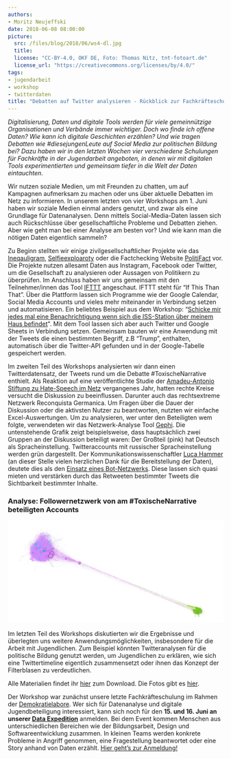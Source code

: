 ```yaml
---
authors: 
- Moritz Neujeffski
date: 2018-06-08 08:00:00
picture:
  src: /files/blog/2018/06/ws4-dl.jpg
  title: 
  license: "CC-BY-4.0, OKF DE, Foto: Thomas Nitz, tnt-fotoart.de"
  license_url: "https://creativecommons.org/licenses/by/4.0/"
tags:
- jugendarbeit
- workshop
- twitterdaten 
title: "Debatten auf Twitter analysieren - Rückblick zur Fachkräfteschulung #4"
---
```


*Digitalisierung, Daten und digitale Tools werden für viele gemeinnützige Organisationen und Verbände immer wichtiger. Doch wo finde ich offene Daten? Wie kann ich digitale Geschichten erzählen? Und wie tragen Debatten wie #diesejungenLeute auf Social Media zur politischen Bildung bei? Dazu haben wir in den letzten Wochen vier verschiedene Schulungen für Fachkräfte in der Jugendarbeit angeboten, in denen wir mit digitalen Tools experimentierten und gemeinsam tiefer in die Welt der Daten eintauchten.*

Wir nutzen soziale Medien, um mit Freunden zu chatten, um auf Kampagnen aufmerksam zu machen oder uns über aktuelle Debatten im Netz zu informieren. In unserem letzten von vier Workshops am 1. Juni haben wir soziale Medien einmal anders genutzt, und zwar als eine Grundlage für Datenanalysen. Denn mittels Social-Media-Daten lassen sich auch Rückschlüsse über gesellschaftliche Probleme und Debatten ziehen. Aber wie geht man bei einer Analyse am besten vor? Und wie kann man die nötigen Daten eigentlich sammeln?

Zu Beginn stellten wir einige zivilgesellschaftlicher Projekte wie das [Ineqauligram](http://inequaligram.net/), [Selfieexploaroty](http://selfiecity.net/selfiexploratory/) oder die Factchecking Website [PolitiFact](http://www.politifact.com/) vor. Die Projekte nutzen allesamt Daten aus Instagram, Facebook oder Twitter, um die Gesellschaft zu analysieren oder Aussagen von Politikern zu überprüfen. Im Anschluss haben wir uns gemeinsam mit den Teilnehmer/innen das Tool [IFTTT](https://ifttt.com/discover) angeschaut. IFTTT steht für “If This Than That”. Über die Plattform lassen sich Programme wie der Google Calendar, Social Media Accounts und vieles mehr miteinander in Verbindung setzen und automatisieren. Ein beliebtes Beispiel aus dem Workshop: “[Schicke mir jedes mal eine Benachrichtigung wenn sich die ISS-Station über meinem Haus befindet](https://ifttt.com/applets/192040p-track-every-time-the-iss-passes-over-your-house)". Mit dem Tool lassen sich aber auch Twitter und Google Sheets in Verbindung setzen. Gemeinsam bauten wir eine Anwendung mit der Tweets die einen bestimmten Begriff, z.B “Trump”, enthalten, automatisch über die Twitter-API gefunden und in der Google-Tabelle gespeichert werden. 

Im zweiten Teil des Workshops analysierten wir dann einen Twitterdatensatz, der Tweets rund um die Debatte #ToxischeNarrative enthielt. Als Reaktion auf eine veröffentlichte Studie der [Amadeu-Antonio Stiftung zu Hate-Speech im Netz](https://www.amadeu-antonio-stiftung.de/w/files/publikationen/monitoring-2017.pdf) vergangenes Jahr, hatten rechte Kreise versucht die Diskussion zu beeinflussen. Darunter auch das rechtsextreme Netzwerk Reconquista Germanica. Um Fragen über die Dauer der Diskussion oder die aktivsten Nutzer zu beantworten, nutzten wir einfache Excel-Auswertungen. Um zu analysieren, wer unter den Beteiligten wem folgte, verwendeten wir das Netzwerk-Analyse Tool [Gephi](https://gephi.org/). Die untenstehende Grafik zeigt beispielsweise, dass hauptsächlich zwei Gruppen an der Diskussion beteiligt waren: Der Großteil (pink) hat Deutsch als Spracheinstellung. Twitteraccounts mit russischer Spracheinstellung werden grün dargestellt. Der Kommunikationswissenschaftler [Luca Hammer](https://2-blog.net/) (an dieser Stelle vielen herzlichen Dank für die Bereitstellung der Daten), deutete dies als den [Einsatz eines Bot-Netzwerks](https://uebermedien.de/20286/wie-russische-bots-fast-unbemerkt-im-deutschen-wahlkampf-mitmischten/). Diese lassen sich quasi mieten und verstärken durch das Retweeten bestimmter Tweets die Sichtbarkeit bestimmter Inhalte.

### Analyse: Followernetzwerk von am #ToxischeNarrative beteiligten Accounts

![Twitterdaten analysieren](/files/blog/2018/06/twitter-netzwerk.jpg)

Im letzten Teil des Workshops diskutierten wir die Ergebnisse und überlegten uns weitere Anwendungsmöglichkeiten, insbesondere für die Arbeit mit Jugendlichen. Zum Beispiel könnten Twitteranalysen für die politische Bildung genutzt werden, um Jugendlichen zu erklären, wie sich eine Twittertimeline eigentlich zusammensetzt oder ihnen das Konzept der Filterblasen zu verdeutlichen.

Alle Materialien findet ihr [hier](https://demokratielabore.de/angebot/schulung) zum Download. Die Fotos gibt es [hier](https://www.flickr.com/photos/okfde/albums/72157667831731487/with/28768631918/). 

Der Workshop war zunächst unsere letzte Fachkräfteschulung im Rahmen der [Demokratielabore](https://demokratielabore.de). Wer sich für Datenanalyse und digitale Jugendbeteiligung interessiert, kann sich noch für den **15. und 16. Juni an unserer [Data Expedition](https://dataexpedition.demokratielabore.de)** anmelden. Bei dem Event kommen Menschen aus unterschiedlichen Bereichen wie der Bildungsarbeit, Design und Softwareentwicklung zusammen. In kleinen Teams werden konkrete Probleme in Angriff genommen, eine Fragestellung beantwortet oder eine Story anhand von Daten erzählt. [Hier geht’s zur Anmeldung!](https://goo.gl/forms/QIU6N6zCbMPEezZo1)
